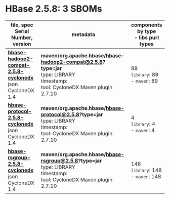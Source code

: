 HBase 2.5.8: 3 SBOMs
=======

| file, spec<br>Serial Number, version| metadata | components<br>by type<br>- libs purl types |
| ----------------------------------- | -------- | ------------------------------------------ |
| **[hbase-hadoop2-compat-2.5.8-cyclonedx](maven/org.apache.hbase/hbase-hadoop2-compat/2.5.8/hbase-hadoop2-compat-2.5.8-cyclonedx.json)**<br>json CycloneDX 1.4 | **maven/org.apache.hbase/hbase-hadoop2-compat@2.5.8?type=jar**<br>type: LIBRARY<br>timestamp: <br>tool: CycloneDX Maven plugin 2.7.10 | 89<br>`library`: 89 <br>- `maven`: 89  |
| **[hbase-protocol-2.5.8-cyclonedx](maven/org.apache.hbase/hbase-protocol/2.5.8/hbase-protocol-2.5.8-cyclonedx.json)**<br>json CycloneDX 1.4 | **maven/org.apache.hbase/hbase-protocol@2.5.8?type=jar**<br>type: LIBRARY<br>timestamp: <br>tool: CycloneDX Maven plugin 2.7.10 | 4<br>`library`: 4 <br>- `maven`: 4  |
| **[hbase-rsgroup-2.5.8-cyclonedx](maven/org.apache.hbase/hbase-rsgroup/2.5.8/hbase-rsgroup-2.5.8-cyclonedx.json)**<br>json CycloneDX 1.4 | **maven/org.apache.hbase/hbase-rsgroup@2.5.8?type=jar**<br>type: LIBRARY<br>timestamp: <br>tool: CycloneDX Maven plugin 2.7.10 | 148<br>`library`: 148 <br>- `maven`: 148  |
